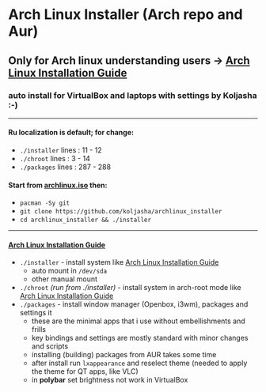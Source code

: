 # Arch Linux Installer (Arch repo and Aur)

## Only for Arch linux understanding users -> [Arch Linux Installation Guide](https://wiki.archlinux.org/index.php/Installation_guide)
### auto install for VirtualBox and laptops with settings by Koljasha :-)

***
#### Ru localization is default; for change:
* `./installer` lines : 11 - 12
* `./chroot`    lines : 3 - 14
* `./packages`  lines : 287 - 288

#### Start from [archlinux.iso](https://archlinux.org/download/) then:
* `pacman -Sy git`
* `git clone https://github.com/koljasha/archlinux_installer`
* `cd archlinux_installer && ./installer`

***
#### [Arch Linux Installation Guide](https://wiki.archlinux.org/index.php/Installation_guide)

* `./installer` - install system like [Arch Linux Installation Guide](https://wiki.archlinux.org/index.php/Installation_guide)
    * auto mount in `/dev/sda`
    * other manual mount
* `./chroot` *(run from ./installer)* - install system in arch-root mode like [Arch Linux Installation Guide](https://wiki.archlinux.org/index.php/Installation_guide#Chroot)
* `./packages` - install window manager (Openbox, i3wm), packages and settings it
    * these are the minimal apps that i use without embellishments and frills
    * key bindings and settings are mostly standard with minor changes and scripts
    * installing (building) packages from AUR takes some time
    * after install run `lxappearance` and reselect theme (needed to apply the theme for QT apps, like VLC)
    * in **polybar** set brightness not work in VirtualBox

